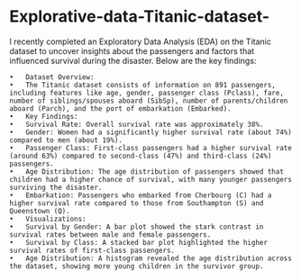 # Explorative-data-Titanic-dataset-
I recently completed an Exploratory Data Analysis (EDA) on the Titanic dataset to uncover insights about the passengers and factors that influenced survival during the disaster. Below are the key findings:

	•	Dataset Overview:
	•	The Titanic dataset consists of information on 891 passengers, including features like age, gender, passenger class (Pclass), fare, number of siblings/spouses aboard (SibSp), number of parents/children aboard (Parch), and the port of embarkation (Embarked).
	•	Key Findings:
	•	Survival Rate: Overall survival rate was approximately 38%.
	•	Gender: Women had a significantly higher survival rate (about 74%) compared to men (about 19%).
	•	Passenger Class: First-class passengers had a higher survival rate (around 63%) compared to second-class (47%) and third-class (24%) passengers.
	•	Age Distribution: The age distribution of passengers showed that children had a higher chance of survival, with many younger passengers surviving the disaster.
	•	Embarkation: Passengers who embarked from Cherbourg (C) had a higher survival rate compared to those from Southampton (S) and Queenstown (Q).
	•	Visualizations:
	•	Survival by Gender: A bar plot showed the stark contrast in survival rates between male and female passengers.
	•	Survival by Class: A stacked bar plot highlighted the higher survival rates of first-class passengers.
	•	Age Distribution: A histogram revealed the age distribution across the dataset, showing more young children in the survivor group.
